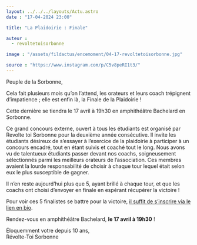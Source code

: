 ```yaml
---
layout: ../../../layouts/Actu.astro
date : "17-04-2024 23:00"

title: "La Plaidoirie : Finale"

auteur :
  - revoltetoisorbonne

image : "/assets/fildactus/encemoment/04-17-revoltetoisorbonne.jpg"

source : "https://www.instagram.com/p/C5v8peRI1t3/"
---
```


Peuple de la Sorbonne,

Cela fait plusieurs mois qu’on l’attend, les orateurs et leurs coach trépignent d’impatience ; elle est enfin là, la Finale de la Plaidoirie !

Cette dernière se tiendra le 17 avril à 19h30 en amphithéâtre Bachelard en Sorbonne.

Ce grand concours externe, ouvert à tous les étudiants est organisé par Revolte toi Sorbonne pour la deuxième année consécutive. Il invite les étudiants désireux de s’essayer à l’exercice de la plaidoirie à participer à un concours encadré, tout en étant suivis et coaché tout le long.
Nous avons vu de talentueux étudiants passer devant nos coachs, soigneusement sélectionnés parmi les meilleurs orateurs de l’association. Ces membres avaient la lourde responsabilité de choisir à chaque tour lequel était selon eux le plus susceptible de gagner.

Il n’en reste aujourd’hui plus que 5, ayant brillé à chaque tour, et que les coachs ont choisi d’envoyer en finale en espérant récupérer la victoire !

Pour voir ces 5 finalistes se battre pour la victoire, [il suffit de s’inscrire via le lien en bio](https://docs.google.com/forms/d/e/1FAIpQLSfzk4PqjX15AsEhu71_LT5NDZxzBjG5dv-xnZc9Mkmolcwsng/viewform).

Rendez-vous en amphithéâtre Bachelard, __le 17 avril à 19h30__ !

Éloquemment votre depuis 10 ans,  
Révolte-Toi Sorbonne
